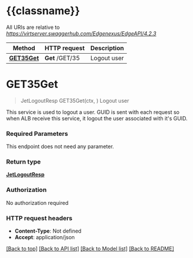 # {{classname}}

All URIs are relative to *https://virtserver.swaggerhub.com/Edgenexus/EdgeAPI/4.2.3*

Method | HTTP request | Description
------------- | ------------- | -------------
[**GET35Get**](LogoutApi.md#GET35Get) | **Get** /GET/35 | Logout user

# **GET35Get**
> JetLogoutResp GET35Get(ctx, )
Logout user

This service is used to logout a user. GUID is sent with each request so when ALB receive this service, it logout the user associated with it's GUID. 

### Required Parameters
This endpoint does not need any parameter.

### Return type

[**JetLogoutResp**](jet_LogoutResp.md)

### Authorization

No authorization required

### HTTP request headers

 - **Content-Type**: Not defined
 - **Accept**: application/json

[[Back to top]](#) [[Back to API list]](../README.md#documentation-for-api-endpoints) [[Back to Model list]](../README.md#documentation-for-models) [[Back to README]](../README.md)

